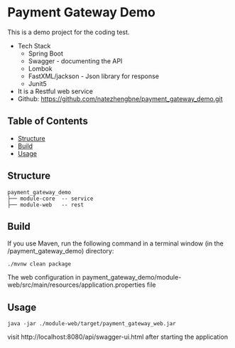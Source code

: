 # Payment Gateway Demo

This is a demo project for the coding test.
- Tech Stack
    - Spring Boot
    - Swagger - documenting the API
    - Lombok 
    - FastXML/jackson - Json library for response
    - Junit5
- It is a Restful web service
- Github: https://github.com/natezhengbne/payment_gateway_demo.git

## Table of Contents

- [Structure](#Structure)
- [Build](#Build)
- [Usage](#usage)

## Structure
```
payment_gateway_demo
├── module-core  -- service
├── module-web   -- rest 
```

## Build

If you use Maven, run the following command in a terminal window (in the /payment_gateway_demo) directory:

```
./mvnw clean package
```

The web configuration in payment_gateway_demo/module-web/src/main/resources/application.properties file


## Usage

```
java -jar ./module-web/target/payment_gateway_web.jar
```

visit http://localhost:8080/api/swagger-ui.html after starting the application




